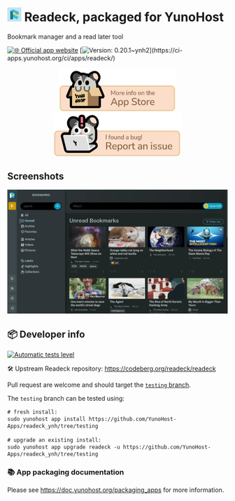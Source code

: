 <!--
N.B.: This README was automatically generated by <https://github.com/YunoHost/apps_tools/blob/main/readme_generator>
It shall NOT be edited by hand.
-->

<h1>
  <img src="https://raw.githubusercontent.com/YunoHost/apps/main/logos/readeck.png" width="32px" alt="Logo of Readeck">
  Readeck, packaged for YunoHost
</h1>

Bookmark manager and a read later tool

[![🌐 Official app website](https://img.shields.io/badge/Official_app_website-darkgreen?style=for-the-badge)](https://readeck.org/)
[![Version: 0.20.1~ynh2](https://img.shields.io/badge/Version-0.20.1~ynh2-rgb(18,138,11)?style=for-the-badge)](https://ci-apps.yunohost.org/ci/apps/readeck/)

<div align="center">
<a href="https://apps.yunohost.org/app/readeck"><img height="100px" src="https://github.com/YunoHost/yunohost-artwork/raw/refs/heads/main/badges/neopossum-badges/badge_more_info_on_the_appstore.svg"/></a>
<a href="https://github.com/YunoHost-Apps/readeck_ynh/issues"><img height="100px" src="https://github.com/YunoHost/yunohost-artwork/raw/refs/heads/main/badges/neopossum-badges/badge_report_an_issue.svg"/></a>
</div>


## Screenshots
![Screenshot of Readeck](./doc/screenshots/dark.webp)

## 📦 Developer info

[![Automatic tests level](https://apps.yunohost.org/badge/cilevel/readeck)](https://ci-apps.yunohost.org/ci/apps/readeck/)

🛠️ Upstream Readeck repository: <https://codeberg.org/readeck/readeck>

Pull request are welcome and should target the [`testing` branch](https://github.com/YunoHost-Apps/readeck_ynh/tree/testing).

The `testing` branch can be tested using:
```
# fresh install:
sudo yunohost app install https://github.com/YunoHost-Apps/readeck_ynh/tree/testing

# upgrade an existing install:
sudo yunohost app upgrade readeck -u https://github.com/YunoHost-Apps/readeck_ynh/tree/testing
```

### 📚 App packaging documentation

Please see <https://doc.yunohost.org/packaging_apps> for more information.